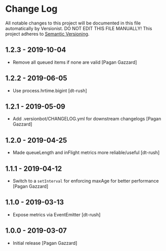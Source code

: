# Change Log

All notable changes to this project will be documented in this file
automatically by Versionist. DO NOT EDIT THIS FILE MANUALLY!
This project adheres to [Semantic Versioning](http://semver.org/).

## 1.2.3 - 2019-10-04

* Remove all queued items if none are valid [Pagan Gazzard]

## 1.2.2 - 2019-06-05

* Use process.hrtime.bigint [dt-rush]

## 1.2.1 - 2019-05-09

* Add .versionbot/CHANGELOG.yml for downstream changelogs [Pagan Gazzard]

## 1.2.0 - 2019-04-25

* Made queueLength and inFlight metrics more reliable/useful [dt-rush]

## 1.1.1 - 2019-04-12

* Switch to a `setInterval` for enforcing maxAge for better performance [Pagan Gazzard]

## 1.1.0 - 2019-03-13

* Expose metrics via EventEmitter [dt-rush]

## 1.0.0 - 2019-03-07

* Initial release [Pagan Gazzard]
